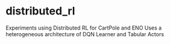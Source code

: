 # distributed_rl
Experiments using Distributed RL for CartPole and ENO
Uses a heterogeneous architecture of DQN Learner and Tabular Actors
